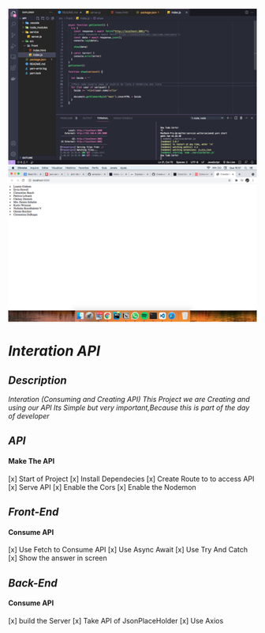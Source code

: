 ![](/img/cap2.png)
![](/img/cap1.png)

#  *Interation API*

## *Description* 

  *Interation (Consuming and Creating API)*
  *This Project we are Creating and using our API*
  *Its Simple but very important,Because this is part of the day of developer*

  ## *API* 
  #### Make The API

  [x] Start of Project
  [x] Install Dependecies
  [x] Create Route to to access API
  [x] Serve API
  [x] Enable the Cors
  [x] Enable the Nodemon

  ## *Front-End*
  #### Consume API

  [x] Use Fetch to Consume API
  [x] Use Async Await
  [x] Use Try And Catch
  [x] Show the answer in screen

  ## *Back-End*
  #### Consume API

  [x] build the Server
  [x] Take API of JsonPlaceHolder
  [x] Use Axios

